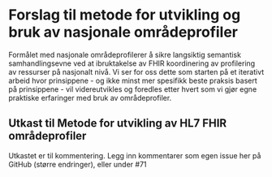 # Forslag til metode for utvikling og bruk av nasjonale områdeprofiler

Formålet med nasjonale områdeprofilerer å sikre langsiktig semantisk samhandlingsevne ved at ibruktakelse av FHIR koordinering av profilering av ressurser på nasjonalt nivå.
Vi ser for oss dette som starten på et iterativt arbeid hvor prinsippene - og ikke minst mer spesifikk beste praksis basert på prinsippene -  vil videreutvikles og foredles etter hvert som vi gjør egne praktiske erfaringer med bruk av områdeprofiler.

## Utkast til Metode for utvikling av HL7 FHIR områdeprofiler

Utkastet er til kommentering. Legg inn kommentarer som egen issue her på GitHub (større endringer), eller under #71